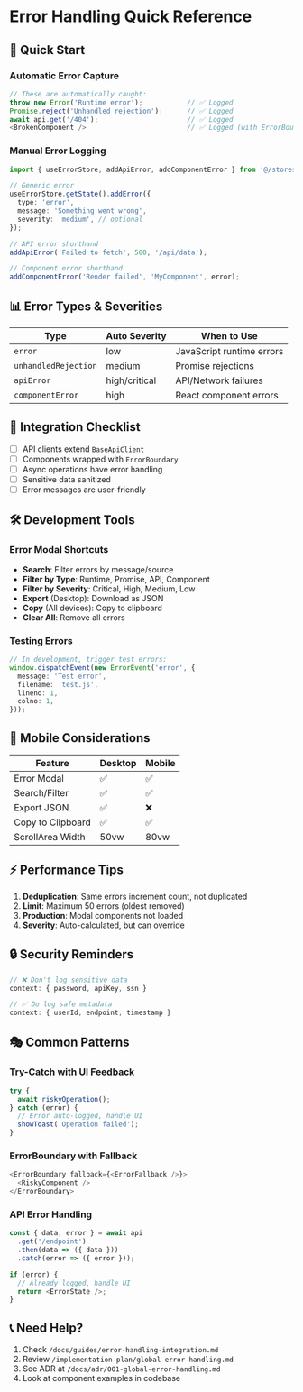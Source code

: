 # Error Handling Quick Reference

## 🚀 Quick Start

### Automatic Error Capture
```typescript
// These are automatically caught:
throw new Error('Runtime error');           // ✅ Logged
Promise.reject('Unhandled rejection');      // ✅ Logged
await api.get('/404');                      // ✅ Logged
<BrokenComponent />                         // ✅ Logged (with ErrorBoundary)
```

### Manual Error Logging
```typescript
import { useErrorStore, addApiError, addComponentError } from '@/stores/error';

// Generic error
useErrorStore.getState().addError({
  type: 'error',
  message: 'Something went wrong',
  severity: 'medium', // optional
});

// API error shorthand
addApiError('Failed to fetch', 500, '/api/data');

// Component error shorthand
addComponentError('Render failed', 'MyComponent', error);
```

## 📊 Error Types & Severities

| Type | Auto Severity | When to Use |
|------|--------------|-------------|
| `error` | low | JavaScript runtime errors |
| `unhandledRejection` | medium | Promise rejections |
| `apiError` | high/critical | API/Network failures |
| `componentError` | high | React component errors |

## 🎯 Integration Checklist

- [ ] API clients extend `BaseApiClient`
- [ ] Components wrapped with `ErrorBoundary`
- [ ] Async operations have error handling
- [ ] Sensitive data sanitized
- [ ] Error messages are user-friendly

## 🛠️ Development Tools

### Error Modal Shortcuts
- **Search**: Filter errors by message/source
- **Filter by Type**: Runtime, Promise, API, Component
- **Filter by Severity**: Critical, High, Medium, Low
- **Export** (Desktop): Download as JSON
- **Copy** (All devices): Copy to clipboard
- **Clear All**: Remove all errors

### Testing Errors
```typescript
// In development, trigger test errors:
window.dispatchEvent(new ErrorEvent('error', {
  message: 'Test error',
  filename: 'test.js',
  lineno: 1,
  colno: 1,
}));
```

## 📱 Mobile Considerations

| Feature | Desktop | Mobile |
|---------|---------|---------|
| Error Modal | ✅ | ✅ |
| Search/Filter | ✅ | ✅ |
| Export JSON | ✅ | ❌ |
| Copy to Clipboard | ✅ | ✅ |
| ScrollArea Width | 50vw | 80vw |

## ⚡ Performance Tips

1. **Deduplication**: Same errors increment count, not duplicated
2. **Limit**: Maximum 50 errors (oldest removed)
3. **Production**: Modal components not loaded
4. **Severity**: Auto-calculated, but can override

## 🔒 Security Reminders

```typescript
// ❌ Don't log sensitive data
context: { password, apiKey, ssn }

// ✅ Do log safe metadata
context: { userId, endpoint, timestamp }
```

## 🎭 Common Patterns

### Try-Catch with UI Feedback
```typescript
try {
  await riskyOperation();
} catch (error) {
  // Error auto-logged, handle UI
  showToast('Operation failed');
}
```

### ErrorBoundary with Fallback
```typescript
<ErrorBoundary fallback={<ErrorFallback />}>
  <RiskyComponent />
</ErrorBoundary>
```

### API Error Handling
```typescript
const { data, error } = await api
  .get('/endpoint')
  .then(data => ({ data }))
  .catch(error => ({ error }));

if (error) {
  // Already logged, handle UI
  return <ErrorState />;
}
```

## 📞 Need Help?

1. Check `/docs/guides/error-handling-integration.md`
2. Review `/implementation-plan/global-error-handling.md`
3. See ADR at `/docs/adr/001-global-error-handling.md`
4. Look at component examples in codebase